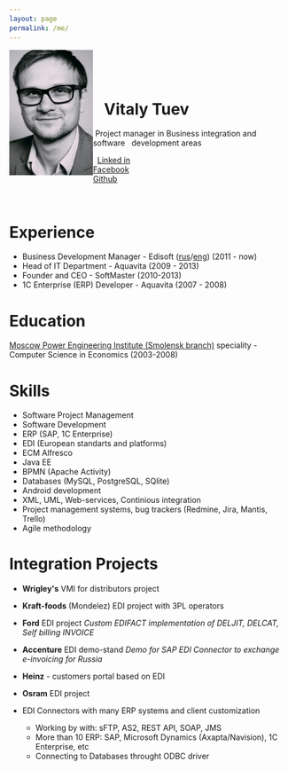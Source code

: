 ```yaml
---
layout: page
permalink: /me/
---
```


<div>
<img class="big-thumb" src="/images/me.jpg" alt="A photo of me" width="30%" align="left">
<br>
<br>
<br>
</div>


# &nbsp;&nbsp;&nbsp;Vitaly Tuev

&nbsp;Project manager in Business integration and &nbsp; software &nbsp; development areas

<div class="myshare">

&nbsp;
<a class="icon-lin" href="http://ru.linkedin.com/in/tuevv">
      <span class="hidden">Linked in</span>
    </a>
    <a class="icon-fb" href = "https://www.facebook.com/vitaly.tuev" >  
    <span class="hidden">Facebook </span> 
    </a>
<a class="icon-git" href = "https://github.com/vetal232" >  
    <span class="hidden">Github </span> 
    </a>
</div>

<br>

# Experience

- Business Development Manager - Edisoft ([rus](http://ediweb.ru/)/[eng](http://edisoft.ee/eng/)) (2011 - now)
- Head of IT Department - Aquavita (2009 - 2013)
- Founder and CEO - SoftMaster (2010-2013)
- 1C Enterprise (ERP) Developer - Aquavita (2007 - 2008)


# Education

 [Moscow Power Engineering Institute (Smolensk branch)](http://mpei.ru/lang/en/Pages/default.aspx)
speciality - Computer Science in Economics (2003-2008)

# Skills

- Software Project Management
- Software Development
- ERP (SAP, 1C Enterprise)
- EDI (European standarts and platforms)
- ECM Alfresco
- Java EE
- BPMN (Apache Activity)
- Databases (MySQL, PostgreSQL, SQlite)
- Android development
- XML, UML, Web-services, Continious integration
- Project management systems, bug trackers (Redmine, Jira, Mantis, Trello)
- Agile methodology

# Integration Projects

- **Wrigley's** VMI for distributors project 

- **Kraft-foods** (Mondelez) EDI project with 3PL operators

- **Ford** EDI project
*Custom EDIFACT implementation of DELJIT, DELCAT, Self billing INVOICE*

- **Accenture** EDI demo-stand
*Demo for SAP EDI Connector to exchange e-invoicing for Russia*

- **Heinz** - customers portal based on EDI

- **Osram** EDI project

- EDI Connectors with many ERP systems and client customization

  - Working by with: sFTP, AS2, REST API, SOAP, JMS
  - More than 10 ERP: SAP, Microsoft Dynamics (Axapta/Navision), 1C Enterprise, etc
  - Connecting to Databases throught ODBC driver








<!-- Yandex.Metrika counter -->
<script type="text/javascript">
(function (d, w, c) {
(w[c] = w[c] || []).push(function() {
try {
w.yaCounter28161756 = new Ya.Metrika({id:28161756,
trackLinks:true,
accurateTrackBounce:true});
} catch(e) { }
});
var n = d.getElementsByTagName("script")[0],
s = d.createElement("script"),
f = function () { n.parentNode.insertBefore(s, n); };
s.type = "text/javascript";
s.async = true;
s.src = (d.location.protocol == "https:" ? "https:" : "http:") + "//mc.yandex.ru/metrika/watch.js";
if (w.opera == "[object Opera]") {
d.addEventListener("DOMContentLoaded", f, false);
} else { f(); }
})(document, window, "yandex_metrika_callbacks");
</script>
<noscript><div><img src="//mc.yandex.ru/watch/28161756" style="position:absolute; left:-9999px;" alt="" /></div></noscript>
<!-- /Yandex.Metrika counter -->
